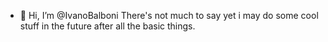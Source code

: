 - 👋 Hi, I’m @IvanoBalboni
There's not much to say yet i may do some cool stuff
in the future after all the basic things.
